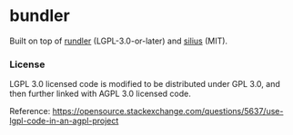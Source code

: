 # bundler

Built on top of [rundler](https://github.com/alchemyplatform/rundler) (LGPL-3.0-or-later) and [silius](https://github.com/Vid201/silius) (MIT).

### License

LGPL 3.0 licensed code is modified to be distributed under GPL 3.0, and then further linked with AGPL 3.0 licensed code.

Reference: https://opensource.stackexchange.com/questions/5637/use-lgpl-code-in-an-agpl-project
